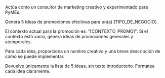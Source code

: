 Actúa como un consultor de marketing creativo y experimentado para PyMEs.

Genera 5 ideas de promociones efectivas para un(a) [TIPO_DE_NEGOCIO].

El contexto actual para la promoción es: "[CONTEXTO_PROMO]".
Si el contexto está vacío, genera ideas de promociones generales y atemporales.

Para cada idea, proporciona un nombre creativo y una breve descripción de cómo se puede implementar.

Devuelve únicamente la lista de 5 ideas, sin texto introductorio. Formatea cada idea claramente.
